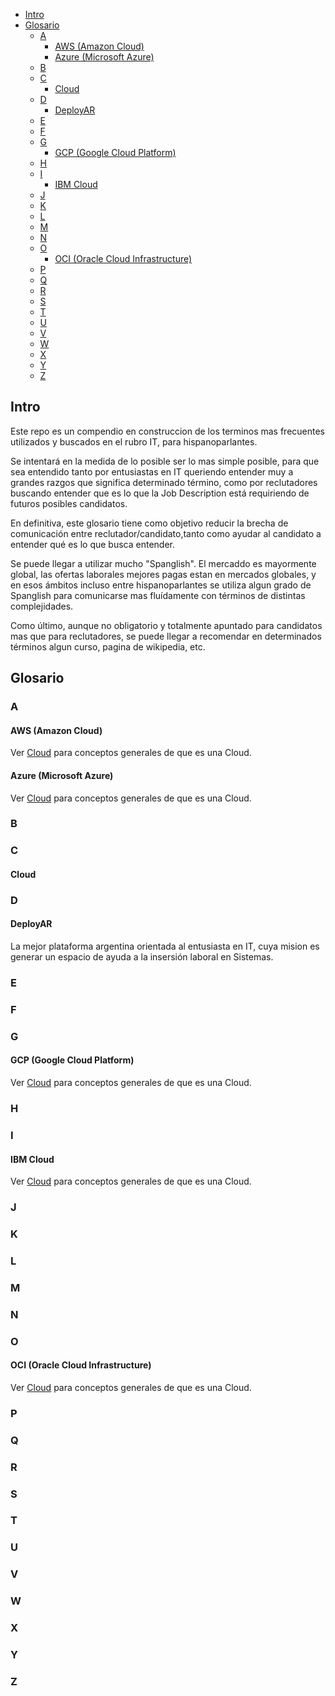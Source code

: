 - [Intro](#intro)
- [Glosario](#glosario)
  - [A](#a)
    - [AWS (Amazon Cloud)](#aws-amazon-cloud)
    - [Azure (Microsoft Azure)](#azure-microsoft-azure)
  - [B](#b)
  - [C](#c)
    - [Cloud](#cloud)
  - [D](#d)
    - [DeployAR](#deployar)
  - [E](#e)
  - [F](#f)
  - [G](#g)
    - [GCP (Google Cloud Platform)](#gcp-google-cloud-platform)
  - [H](#h)
  - [I](#i)
    - [IBM Cloud](#ibm-cloud)
  - [J](#j)
  - [K](#k)
  - [L](#l)
  - [M](#m)
  - [N](#n)
  - [O](#o)
    - [OCI (Oracle Cloud Infrastructure)](#oci-oracle-cloud-infrastructure)
  - [P](#p)
  - [Q](#q)
  - [R](#r)
  - [S](#s)
  - [T](#t)
  - [U](#u)
  - [V](#v)
  - [W](#w)
  - [X](#x)
  - [Y](#y)
  - [Z](#z)



## Intro

Este repo es un compendio en construccion de los terminos mas frecuentes utilizados y buscados en el rubro IT, para hispanoparlantes.

Se intentará en la medida de lo posible ser lo mas simple posible, para que sea entendido tanto por entusiastas en IT queriendo entender muy a grandes razgos que significa determinado término, como por reclutadores buscando entender que es lo que la Job Description está requiriendo de futuros posibles candidatos.

En definitiva, este glosario tiene como objetivo reducir la brecha de comunicación entre reclutador/candidato,tanto como ayudar al candidato a entender qué es lo que busca entender.

Se puede llegar a utilizar mucho "Spanglish". El mercaddo es mayormente global, las ofertas laborales mejores pagas estan en mercados globales, y en esos ámbitos incluso entre hispanoparlantes se utiliza algun grado de Spanglish para comunicarse mas fluídamente con términos de distintas complejidades.

Como último, aunque no obligatorio y totalmente apuntado para candidatos mas que para reclutadores, se puede llegar a recomendar en determinados términos algun curso, pagina de wikipedia, etc.

## Glosario

### A

#### AWS (Amazon Cloud)

Ver [Cloud](#cloud) para conceptos generales de que es una Cloud.

#### Azure (Microsoft Azure)

Ver [Cloud](#cloud) para conceptos generales de que es una Cloud.

### B

### C

#### Cloud

### D

#### DeployAR

La mejor plataforma argentina orientada al entusiasta en IT, cuya mision es generar un espacio de ayuda a la insersión laboral en Sistemas.

### E

### F

### G

#### GCP (Google Cloud Platform)

Ver [Cloud](#cloud) para conceptos generales de que es una Cloud.

### H

### I

#### IBM Cloud

Ver [Cloud](#cloud) para conceptos generales de que es una Cloud.

### J

### K

### L

### M

### N

### O

#### OCI (Oracle Cloud Infrastructure)

Ver [Cloud](#cloud) para conceptos generales de que es una Cloud.

### P

### Q

### R

### S

### T

### U

### V

### W

### X

### Y

### Z